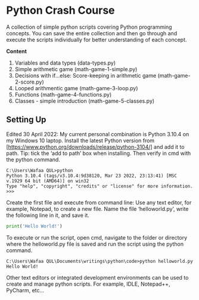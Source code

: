 # Python Crash Course
A collection of simple python scripts covering Python programming concepts. You can save the entire collection and then go through and execute the scripts individually for better understanding of each concept.

**Content**
1. Variables and data types (data-types.py)
2. Simple arithmetic game (math-game-1-simple.py)
4. Decisions with if...else: Score-keeping in arithmetic game (math-game-2-score.py)
6. Looped arithmentic game (math-game-3-loop.py)
7. Functions (math-game-4-functions.py)
8. Classes - simple introduction (math-game-5-classes.py)

## Setting Up
Edited 30 April 2022: My current personal combination is Python 3.10.4 on my Windows 10 laptop. Install the latest Python version from [https://www.python.org/downloads/release/python-3104/] and add it to path. Tip: tick the ‘add to path’ box when installing. Then verify in cmd with the python command.

```
C:\Users\Wafaa QUL>python
Python 3.10.4 (tags/v3.10.4:9d38120, Mar 23 2022, 23:13:41) [MSC v.1929 64 bit (AMD64)] on win32
Type "help", "copyright", "credits" or "license" for more information.
>>>
```
Create the first file and execute from command line: Use any text editor, for example, Notepad, to create a new file. Name the file ‘helloworld.py’, write the following line in it, and save it.
```python
print('Hello World!')
```
To execute or run the script, open cmd, navigate to the folder or directory where the helloworld.py file is saved and run the script using the python command.
```
C:\Users\Wafaa QUL\Documents\writings\python\code>python helloworld.py
Hello World!
```
Other text editors or integrated development environments can be used to create and manage python scripts. For example, IDLE, Notepad++, PyCharm, etc…
